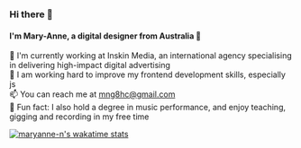 ### Hi there 👋

#### I'm Mary-Anne, a digital designer from Australia 🐨

💼 I'm currently working at Inskin Media, an international agency specialising in delivering high-impact digital advertising \
🌱 I am working hard to improve my frontend development skills, especially js \
📫 You can reach me at mng8hc@gmail.com \
🎻 Fun fact: I also hold a degree in music performance, and enjoy teaching, gigging and recording in my free time

[![maryanne-n's wakatime stats](https://github-readme-stats.vercel.app/api/wakatime?username=maryanne-n)](https://github.com/maryanne-n/maryanne-n)


<!--
**maryanne-n/maryanne-n** is a ✨ _special_ ✨ repository because its `README.md` (this file) appears on your GitHub profile.

Here are some ideas to get you started:

- 🔭 I’m currently working on ...
- 🌱 I’m currently learning ...
- 👯 I’m looking to collaborate on ...
- 🤔 I’m looking for help with ...
- 💬 Ask me about ...
- 📫 How to reach me: ...
- 😄 Pronouns: ...
- ⚡ Fun fact: ...
-->
